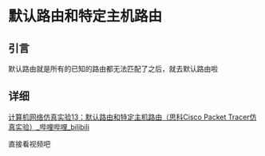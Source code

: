 # 默认路由和特定主机路由

## 引言

默认路由就是所有的已知的路由都无法匹配了之后，就去默认路由啦

## 详细

[计算机网络仿真实验13：默认路由和特定主机路由（思科Cisco Packet Tracer仿真实验）_哔哩哔哩_bilibili](https://www.bilibili.com/video/BV1Bt411U7qx/?spm_id_from=333.999.0.0&vd_source=73f23107f9edcf308bb0760b91db8c55)

直接看视频吧
